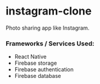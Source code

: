 # instagram-clone
Photo sharing app like Instagram.


### Frameworks / Services Used:
- React Native
- Firebase storage
- Firebase authentication
- Firebase database
